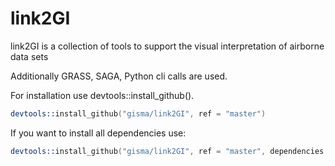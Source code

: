 # link2GI

link2GI is a collection of tools to support the visual interpretation of airborne data sets

Additionally GRASS, SAGA, Python cli calls are used. 


For installation use devtools::install_github().

```S
devtools::install_github("gisma/link2GI", ref = "master")
```

If you want to install all dependencies use:

```S
devtools::install_github("gisma/link2GI", ref = "master", dependencies = TRUE, force = TRUE)
```
